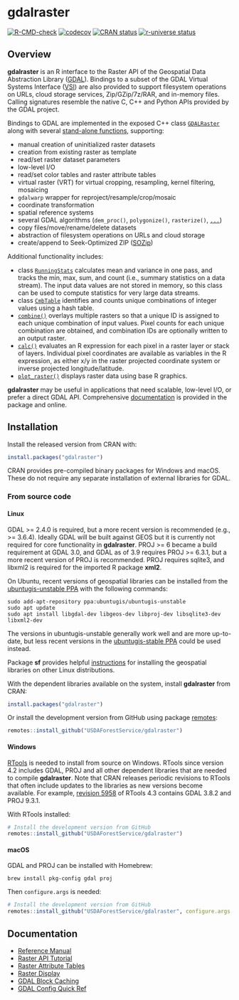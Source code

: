 
<!-- README.md is generated from README.Rmd. Please edit that file -->

# gdalraster

<!-- badges: start -->

[![R-CMD-check](https://github.com/USDAForestService/gdalraster/actions/workflows/R-CMD-check.yaml/badge.svg)](https://github.com/USDAForestService/gdalraster/actions/workflows/R-CMD-check.yaml)
[![codecov](https://codecov.io/gh/ctoney/gdalraster/branch/main/graph/badge.svg?token=MXIOPZQ2IU)](https://app.codecov.io/gh/ctoney/gdalraster)
[![CRAN
status](https://www.r-pkg.org/badges/version/gdalraster)](https://CRAN.R-project.org/package=gdalraster)
[![r-universe
status](https://usdaforestservice.r-universe.dev/badges/gdalraster)](https://usdaforestservice.r-universe.dev/gdalraster)
<!-- badges: end -->

## Overview

**gdalraster** is an R interface to the Raster API of the Geospatial
Data Abstraction Library ([GDAL](https://gdal.org/)). Bindings to a
subset of the GDAL Virtual Systems Interface
([VSI](https://gdal.org/api/cpl.html#cpl-vsi-h)) are also provided to
support filesystem operations on URLs, cloud storage services,
Zip/GZip/7z/RAR, and in-memory files. Calling signatures resemble the
native C, C++ and Python APIs provided by the GDAL project.

Bindings to GDAL are implemented in the exposed C++ class
[`GDALRaster`](https://usdaforestservice.github.io/gdalraster/reference/GDALRaster-class.html)
along with several [stand-alone
functions](https://usdaforestservice.github.io/gdalraster/reference/index.html#stand-alone-functions),
supporting:

  - manual creation of uninitialized raster datasets
  - creation from existing raster as template
  - read/set raster dataset parameters
  - low-level I/O
  - read/set color tables and raster attribute tables
  - virtual raster (VRT) for virtual cropping, resampling, kernel
    filtering, mosaicing
  - `gdalwarp` wrapper for reproject/resample/crop/mosaic
  - coordinate transformation
  - spatial reference systems
  - several GDAL algorithms (`dem_proc()`, `polygonize()`,
    `rasterize()`,
    [`...`](https://usdaforestservice.github.io/gdalraster/reference/index.html#algorithms))
  - copy files/move/rename/delete datasets
  - abstraction of filesystem operations on URLs and cloud storage
  - create/append to Seek-Optimized ZIP
    ([SOZip](https://github.com/sozip/sozip-spec))

Additional functionality includes:

  - class
    [`RunningStats`](https://usdaforestservice.github.io/gdalraster/reference/RunningStats-class.html)
    calculates mean and variance in one pass, and tracks the min, max,
    sum, and count (i.e., summary statistics on a data stream). The
    input data values are not stored in memory, so this class can be
    used to compute statistics for very large data streams.
  - class
    [`CmbTable`](https://usdaforestservice.github.io/gdalraster/reference/CmbTable-class.html)
    identifies and counts unique combinations of integer values using a
    hash table.
  - [`combine()`](https://usdaforestservice.github.io/gdalraster/reference/combine.html)
    overlays multiple rasters so that a unique ID is assigned to each
    unique combination of input values. Pixel counts for each unique
    combination are obtained, and combination IDs are optionally written
    to an output raster.
  - [`calc()`](https://usdaforestservice.github.io/gdalraster/reference/calc.html)
    evaluates an R expression for each pixel in a raster layer or stack
    of layers. Individual pixel coordinates are available as variables
    in the R expression, as either x/y in the raster projected
    coordinate system or inverse projected longitude/latitude.
  - [`plot_raster()`](https://usdaforestservice.github.io/gdalraster/reference/plot_raster.html)
    displays raster data using base R graphics.

**gdalraster** may be useful in applications that need scalable,
low-level I/O, or prefer a direct GDAL API. Comprehensive
[documentation](#documentation) is provided in the package and online.

## Installation

Install the released version from CRAN with:

``` r
install.packages("gdalraster")
```

CRAN provides pre-compiled binary packages for Windows and macOS. These
do not require any separate installation of external libraries for GDAL.

### From source code

#### Linux

GDAL \>= 2.4.0 is required, but a more recent version is recommended
(e.g., \>= 3.6.4). Ideally GDAL will be built against GEOS but it is
currently not required for core functionality in **gdalraster**. PROJ
\>= 6 became a build requirement at GDAL 3.0, and GDAL as of 3.9
requires PROJ \>= 6.3.1, but a more recent version of PROJ is
recommended. PROJ requires sqlite3, and libxml2 is required for the
imported R package **xml2**.

On Ubuntu, recent versions of geospatial libraries can be installed from
the [ubuntugis-unstable
PPA](https://launchpad.net/~ubuntugis/+archive/ubuntu/ubuntugis-unstable)
with the following commands:

    sudo add-apt-repository ppa:ubuntugis/ubuntugis-unstable
    sudo apt update
    sudo apt install libgdal-dev libgeos-dev libproj-dev libsqlite3-dev libxml2-dev

The versions in ubuntugis-unstable generally work well and are more
up-to-date, but less recent versions in the [ubuntugis-stable
PPA](https://launchpad.net/~ubuntugis/+archive/ubuntu/ppa) could be used
instead.

Package **sf** provides helpful
[instructions](https://github.com/r-spatial/sf#linux) for installing the
geospatial libraries on other Linux distributions.

With the dependent libraries available on the system, install
**gdalraster** from CRAN:

``` r
install.packages("gdalraster")
```

Or install the development version from GitHub using package
[remotes](https://remotes.r-lib.org/):

``` r
remotes::install_github("USDAForestService/gdalraster")
```

#### Windows

[RTools](https://cran.r-project.org/bin/windows/Rtools/) is needed to
install from source on Windows. RTools since version 4.2 includes GDAL,
PROJ and all other dependent libraries that are needed to compile
**gdalraster**. Note that CRAN releases periodic revisions to RTools
that often include updates to the libraries as new versions become
available. For example,
[revision 5958](https://cran.r-project.org/bin/windows/Rtools/rtools43/rtools.html)
of RTools 4.3 contains GDAL 3.8.2 and PROJ 9.3.1.

With RTools installed:

``` r
# Install the development version from GitHub
remotes::install_github("USDAForestService/gdalraster")
```

#### macOS

GDAL and PROJ can be installed with Homebrew:

    brew install pkg-config gdal proj

Then `configure.args` is needed:

``` r
# Install the development version from GitHub
remotes::install_github("USDAForestService/gdalraster", configure.args = "--with-proj-lib=$(brew --prefix)/lib/")
```

## Documentation

  - [Reference
    Manual](https://usdaforestservice.github.io/gdalraster/reference/)
  - [Raster API
    Tutorial](https://usdaforestservice.github.io/gdalraster/articles/raster-api-tutorial.html)
  - [Raster Attribute
    Tables](https://usdaforestservice.github.io/gdalraster/articles/raster-attribute-tables.html)
  - [Raster
    Display](https://usdaforestservice.github.io/gdalraster/articles/raster-display.html)
  - [GDAL Block
    Caching](https://usdaforestservice.github.io/gdalraster/articles/gdal-block-cache.html)
  - [GDAL Config Quick
    Ref](https://usdaforestservice.github.io/gdalraster/articles/gdal-config-quick-ref.html)
